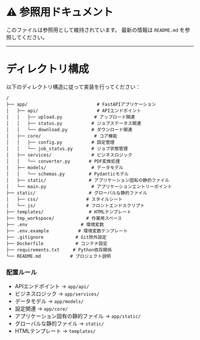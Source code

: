 # ⚠️ 参照用ドキュメント

このファイルは参照用として維持されています。
最新の情報は `README.md` を参照してください。

---

# ディレクトリ構成

以下のディレクトリ構造に従って実装を行ってください：

```
/
├── app/                          # FastAPIアプリケーション
│   ├── api/                      # APIエンドポイント
│   │   ├── upload.py            # アップロード関連
│   │   ├── status.py           # ジョブステータス関連
│   │   └── download.py         # ダウンロード関連
│   ├── core/                    # コア機能
│   │   ├── config.py           # 設定管理
│   │   └── job_status.py       # ジョブ状態管理
│   ├── services/               # ビジネスロジック
│   │   └── converter.py       # PDF変換処理
│   ├── models/                 # データモデル
│   │   └── schemas.py         # Pydanticモデル
│   ├── static/                # アプリケーション固有の静的ファイル
│   └── main.py                 # アプリケーションエントリーポイント
├── static/                    # グローバルな静的ファイル
│   ├── css/                  # スタイルシート
│   └── js/                   # フロントエンドスクリプト
├── templates/                 # HTMLテンプレート
├── tmp_workspace/            # 作業用スペース
├── .env                    # 環境変数
├── .env.example           # 環境変数テンプレート
├── .gitignore            # Git除外設定
├── Dockerfile            # コンテナ設定
├── requirements.txt     # Python依存関係
└── README.md           # プロジェクト説明
```

### 配置ルール
- APIエンドポイント → `app/api/`
- ビジネスロジック → `app/services/`
- データモデル → `app/models/`
- 設定関連 → `app/core/`
- アプリケーション固有の静的ファイル → `app/static/`
- グローバルな静的ファイル → `static/`
- HTMLテンプレート → `templates/`
